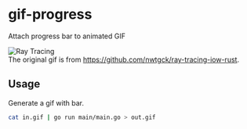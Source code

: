 # gif-progress
Attach progress bar to animated GIF

![Ray Tracing](doc_assets/ray_tracing.gif)  
The original gif is from <https://github.com/nwtgck/ray-tracing-iow-rust>.

## Usage

Generate a gif with bar. 
```bash
cat in.gif | go run main/main.go > out.gif
```
